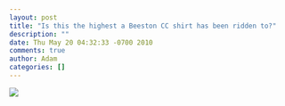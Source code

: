 ```yaml
---
layout: post
title: "Is this the highest a Beeston CC shirt has been ridden to?"
description: ""
date: Thu May 20 04:32:33 -0700 2010
comments: true
author: Adam
categories: []
---
```


<img src="/images/is-this-the-highest-a-beeston-cc-shirt-has-be/photo.jpg">
